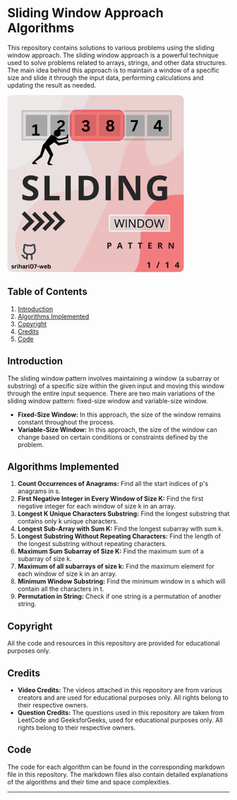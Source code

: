 # Sliding Window Approach Algorithms

This repository contains solutions to various problems using the sliding window approach. The sliding window approach is a powerful technique used to solve problems related to arrays, strings, and other data structures. The main idea behind this approach is to maintain a window of a specific size and slide it through the input data, performing calculations and updating the result as needed.


<img src="Sliding Window Poster.png" alt="Sliding Window Poster" width="400" height="400" style="border-radius: 10px;" />



## Table of Contents

1. [Introduction](#introduction)
2. [Algorithms Implemented](#algorithms-implemented)
3. [Copyright](#copyright)
4. [Credits](#credits)
5. [Code](#code)

## Introduction

The sliding window pattern involves maintaining a window (a subarray or substring) of a specific size within the given input and moving this window through the entire input sequence. There are two main variations of the sliding window pattern: fixed-size window and variable-size window.

- **Fixed-Size Window:** In this approach, the size of the window remains constant throughout the process.
- **Variable-Size Window:** In this approach, the size of the window can change based on certain conditions or constraints defined by the problem.

## Algorithms Implemented

1. **Count Occurrences of Anagrams:** Find all the start indices of p's anagrams in s.
2. **First Negative Integer in Every Window of Size K:** Find the first negative integer for each window of size k in an array.
3. **Longest K Unique Characters Substring:** Find the longest substring that contains only k unique characters.
4. **Longest Sub-Array with Sum K:** Find the longest subarray with sum k.
5. **Longest Substring Without Repeating Characters:** Find the length of the longest substring without repeating characters.
6. **Maximum Sum Subarray of Size K:** Find the maximum sum of a subarray of size k.
7. **Maximum of all subarrays of size k:** Find the maximum element for each window of size k in an array.
8. **Minimum Window Substring:** Find the minimum window in s which will contain all the characters in t.
9. **Permutation in String:** Check if one string is a permutation of another string.

## Copyright

All the code and resources in this repository are provided for educational purposes only.

## Credits

- **Video Credits:** The videos attached in this repository are from various creators and are used for educational purposes only. All rights belong to their respective owners.
- **Question Credits:** The questions used in this repository are taken from LeetCode and GeeksforGeeks, used for educational purposes only. All rights belong to their respective owners.

## Code

The code for each algorithm can be found in the corresponding markdown file in this repository. The markdown files also contain detailed explanations of the algorithms and their time and space complexities.

---

